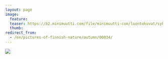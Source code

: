 ```yaml
---
layout: page
image:
  feature:
  teaser: https://b2.minimuutti.com/file/minimuutti-com/luontokuvat/syksy/DSC14619-245px.jpg
  thumb:
redirect_from:
  - /en/pictures-of-finnish-nature/autumn/00034/
---
```


![](https://b2.minimuutti.com/file/minimuutti-com/luontokuvat/syksy/DSC14619-800px.jpg)
